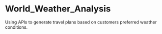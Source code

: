 # World_Weather_Analysis

Using APIs to generate travel plans based on customers preferred weather conditions.
